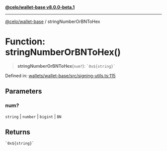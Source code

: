[**@celo/wallet-base v8.0.0-beta.1**](../README.md)

***

[@celo/wallet-base](../README.md) / stringNumberOrBNToHex

# Function: stringNumberOrBNToHex()

> **stringNumberOrBNToHex**(`num?`): `` `0x${string}` ``

Defined in: [wallets/wallet-base/src/signing-utils.ts:115](https://github.com/celo-org/developer-tooling/blob/master/packages/sdk/wallets/wallet-base/src/signing-utils.ts#L115)

## Parameters

### num?

`string` | `number` | `bigint` | `BN`

## Returns

`` `0x${string}` ``

